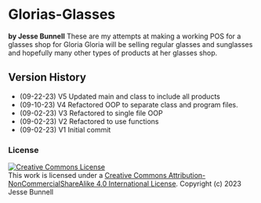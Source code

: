 # Glorias-Glasses
**by Jesse Bunnell**
These are my attempts at making a working POS for a glasses shop for Gloria
Gloria will be selling regular glasses and sunglasses and hopefully many other
types of products at her glasses shop.

## Version History

- (09-22-23) V5 Updated main and class to include all products
- (09-10-23) V4 Refactored OOP to separate class and program files.
- (09-02-23) V3 Refactored to single file OOP
- (09-02-23) V2 Refactored to use functions
- (09-02-23) V1 Initial commit

### License
<a rel="license" href="http://creativecommons.org/licenses/by-ncsa/4.0/"><img alt="Creative Commons License" style="border-width:0"
src="https://i.creativecommons.org/l/by-nc-sa/4.0/88x31.png" /></a><br />
This work is licensed under a [Creative Commons Attribution-NonCommercialShareAlike 4.0 International
License](http://creativecommons.org/licenses/by-nc-sa/4.0/)</a>.
Copyright (c) 2023 Jesse Bunnell